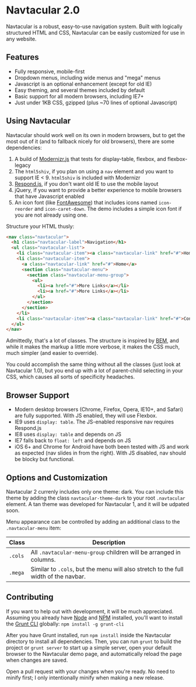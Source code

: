 Navtacular 2.0
==============

Navtacular is a robust, easy-to-use navigation system. Built with logically structured HTML and CSS, Navtacular can be easily customized for use in any website.

Features
------------------------

- Fully responsive, mobile-first
- Dropdown menus, including wide menus and "mega" menus
- Javascript is an optional enhancement (except for old IE)
- Easy theming, and several themes included by default
- Basic support for all modern browsers, including IE7+
- Just under 1KB CSS, gzipped (plus ~70 lines of optional Javascript)

Using Navtacular
-------------------------

Navtacular should work well on its own in modern browsers, but to get the most out of it (and to fallback nicely for old browsers), there are some dependencies:

1. A build of [Modernizr.js](http://modernizr.com/download/) that tests for display-table, flexbox, and flexbox-legacy
2. The `html5shiv`, if you plan on using a `nav` element and you want to support IE < 9. `html5shiv` is included with Modernizr
3. [Respond.js](https://github.com/scottjehl/Respond), if you don't want old IE to use the mobile layout
4. jQuery, if you want to provide a better experience to mobile browsers that have Javascript enabled
5. An icon font (like [FontAwesome](http://fontawesome.io/)) that includes icons named `icon-reorder` and `icon-caret-down`. The demo includes a simple icon font if you are not already using one.

Structure your HTML thusly:

```html
<nav class="navtacular">
  <h1 class="navtacular-label">Navigation</h1>
  <ul class="navtacular-list">
    <li class="navtacular-item"><a class="navtacular-link" href="#">Home</a></li>
    <li class="navtacular-item">
      <a class="navtacular-link" href="#">Home</a>
      <section class="navtacular-menu">
        <section class="navtacular-menu-group">
          <ul>
            <li><a href="#">More Links</a></li>
            <li><a href="#">More Links</a></li>
          </ul>
        </section>
      </section>
    </li>
    <li class="navtacular-item"><a class="navtacular-link" href="#">Contact</a></li>
  </ul>
</nav>
```

Admittedly, that's a lot of classes.  The structure is inspired by [BEM](http://bem.info/), and while it makes the markup a little more verbose, it makes the CSS much, much simpler (and easier to override).

You could accomplish the same thing without all the classes (just look at Navtacular 1.0), but you end up with a lot of parent-child selecting in your CSS, which causes all sorts of specificity headaches.

Browser Support
-------------------------

- Modern desktop browsers (Chrome, Firefox, Opera, IE10+, and Safari) are fully supported. With JS enabled, they will use Flexbox.
- IE9 uses `display: table`. The JS-enabled responsive nav requires Respond.js
- IE8 uses `display: table` and depends on JS
- IE7 falls back to `float: left` and depends on JS
- iOS 6+ and Chrome for Android have both been tested with JS and work as expected (nav slides in from the right). With JS disabled, nav should be blocky but functional.

Options and Customization
-------------------------

Navtacular 2 currenly includes only one theme: dark. You can include this theme by adding the class `navtacular-theme-dark` to your root `.navtacular` element. A tan theme was developed for Navtacular 1, and it will be udpated soon.

Menu appearance can be controlled by adding an additional class to the `.navtacular-menu` item:

| Class   | Description |
|---------|-------------|
| `.cols` | All `.navtacular-menu-group` children will be arranged in columns. |
| `.mega` | Similar to `.cols`, but the menu will also stretch to the full width of the navbar. |

Contributing
-------------------------

If you want to help out with development, it will be much appreciated.  Assuming you already have [Node](http://nodejs.org/) and [NPM](https://npmjs.org/) installed, you'll want to install the [Grunt CLI](http://gruntjs.com/getting-started) globally: `npm install -g grunt-cli`

After you have Grunt installed, run `npm install` inside the Navtacular directory to install all dependencies.  Then, you can run `grunt` to build the project or `grunt server` to start up a simple server, open your default browser to the Navtacular demo page, and automatically reload the page when changes are saved.

Open a pull request with your changes when you're ready.  No need to minify first; I only intentionally minify when making a new release.
